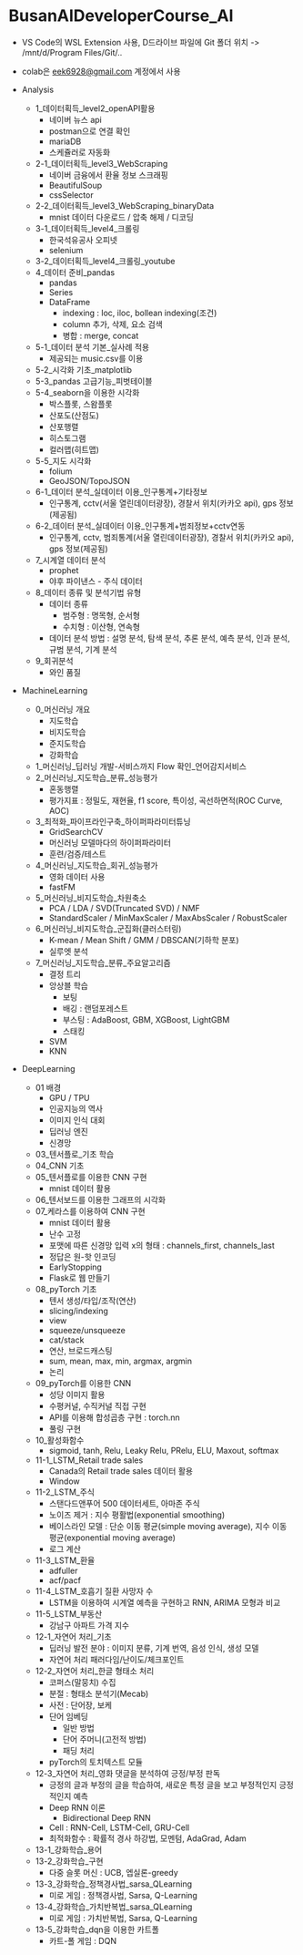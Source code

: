 # BusanAIDeveloperCourse_AI

- VS Code의 WSL Extension 사용, D드라이브 파일에 Git 폴더 위치 -> /mnt/d/Program Files/Git/..
- colab은 eek6928@gmail.com 계정에서 사용

- Analysis
    - 1_데이터획득_level2_openAPI활용
        - 네이버 뉴스 api
        - postman으로 연결 확인
        - mariaDB
        - 스케쥴러로 자동화
    - 2-1_데이터획득_level3_WebScraping
        - 네이버 금융에서 환율 정보 스크래핑
        - BeautifulSoup
        - cssSelector
    - 2-2_데이터획득_level3_WebScraping_binaryData
        - mnist 데이터 다운로드 / 압축 해제 / 디코딩
    - 3-1_데이터획득_level4_크롤링
        - 한국석유공사 오피넷
        - selenium
    - 3-2_데이터획득_level4_크롤링_youtube
    - 4_데이터 준비_pandas
        - pandas
        - Series
        - DataFrame
            - indexing : loc, iloc, bollean indexing(조건)
            - column 추가, 삭제, 요소 검색
            - 병합 : merge, concat
    - 5-1_데이터 분석 기본_실사례 적용
        - 제공되는 music.csv를 이용
    - 5-2_시각화 기초_matplotlib
    - 5-3_pandas 고급기능_피벗테이블
    - 5-4_seaborn을 이용한 시각화
        - 박스플롯, 스왐플롯
        - 산포도(산점도)
        - 산포행렬
        - 히스토그램
        - 컬러맵(히트맵)
    - 5-5_지도 시각화
        - folium
        - GeoJSON/TopoJSON
    - 6-1_데이터 분석_실데이터 이용_인구통계+기타정보
        - 인구통계, cctv(서울 열린데이터광장), 경찰서 위치(카카오 api), gps 정보(제공됨)
    - 6-2_데이터 분석_실데이터 이용_인구통계+범죄정보+cctv연동
        - 인구통계, cctv, 범죄통계(서울 열린데이터광장), 경찰서 위치(카카오 api), gps 정보(제공됨)
    - 7_시계열 데이터 분석
        - prophet 
        - 야후 파이낸스 - 주식 데이터
    - 8_데이터 종류 및 분석기법 유형
        - 데이터 종류
            - 범주형 : 명목형, 순서형
            - 수치형 : 이산형, 연속형
        - 데이터 분석 방법 : 설명 분석, 탐색 분석, 추론 분석, 예측 분석, 인과 분석, 규범 분석, 기계 분석
    - 9_회귀분석
        - 와인 품질

- MachineLearning
    - 0_머신러닝 개요
        - 지도학습
        - 비지도학습
        - 준지도학습
        - 강화학습
    - 1_머신러닝_딥러닝 개발-서비스까지 Flow 확인_언어감지서비스
    - 2_머신러닝_지도학습_분류_성능평가
        - 혼동행렬
        - 평가지표 : 정밀도, 재현율, f1 score, 특이성, 곡선하면적(ROC Curve, AOC)
    - 3_최적화_파이프라인구축_하이퍼파라미터튜닝
        - GridSearchCV
        - 머신러닝 모델마다의 하이퍼파라미터
        - 훈련/검증/테스트 
    - 4_머신러닝_지도학습_회귀_성능평가
        - 영화 데이터 사용
        - fastFM
    - 5_머신러닝_비지도학습_차원축소
        - PCA / LDA / SVD(Truncated SVD) / NMF
        - StandardScaler / MinMaxScaler / MaxAbsScaler / RobustScaler
    - 6_머신러닝_비지도학습_군집화(클러스터링)
        - K-mean / Mean Shift / GMM / DBSCAN(기하학 분포)
        - 실루엣 분석
    - 7_머신러닝_지도학습_분류_주요알고리즘
        - 결정 트리
        - 앙상블 학습
             - 보팅
             - 배깅 : 랜덤포레스트
             - 부스팅 : AdaBoost, GBM, XGBoost, LightGBM
             - 스태킹
        - SVM
        - KNN

- DeepLearning
    - 01 배경
        - GPU / TPU
        - 인공지능의 역사
        - 이미지 인식 대회
        - 딥러닝 엔진
        - 신경망
    - 03_텐서플로_기초 학습
    - 04_CNN 기초
    - 05_텐서플로를 이용한 CNN 구현
        - mnist 데이터 활용
    - 06_텐서보드를 이용한 그래프의 시각화
    - 07_케라스를 이용하여 CNN 구현
        - mnist 데이터 활용
        - 난수 고정
        - 포맷에 따른 신경망 입력 x의 형태 : channels_first, channels_last
        - 정답은 원-핫 인코딩
        - EarlyStopping
        - Flask로 웹 만들기
    - 08_pyTorch 기초
        - 텐서 생성/타입/조작(연산)
        - slicing/indexing
        - view
        - squeeze/unsqueeze
        - cat/stack
        - 연산, 브로드캐스팅
        - sum, mean, max, min, argmax, argmin
        - 논리
    - 09_pyTorch를 이용한 CNN
        - 성당 이미지 활용
        - 수평커널, 수직커널 직접 구현
        - API를 이용해 합성곱층 구현 : torch.nn
        - 풀링 구현
    - 10_활성화함수
        - sigmoid, tanh, Relu, Leaky Relu, PRelu, ELU, Maxout, softmax
    - 11-1_LSTM_Retail trade sales
        - Canada의 Retail trade sales 데이터 활용
        - Window
    - 11-2_LSTM_주식
        - 스탠다드앤푸어 500 데이터세트, 아마존 주식
        - 노이즈 제거 : 지수 평활법(exponential smoothing)
        - 베이스라인 모델 : 단순 이동 평균(simple moving average), 지수 이동 평균(exponential moving average)
        - 로그 계산
    - 11-3_LSTM_환율
        - adfuller
        - acf/pacf
    - 11-4_LSTM_호흡기 질환 사망자 수
        - LSTM을 이용하여 시계열 예측을 구현하고 RNN, ARIMA 모형과 비교
    - 11-5_LSTM_부동산
        - 강남구 아파트 가격 지수
    - 12-1_자연어 처리_기초
        - 딥러닝 발전 분야 : 이미지 분류, 기계 번역, 음성 인식, 생성 모델
        - 자연어 처리 패러다임/난이도/체크포인트
    - 12-2_자연어 처리_한글 형태소 처리
        - 코퍼스(말뭉치) 수집
        - 분절 : 형태소 분석기(Mecab)
        - 사전 : 단어장, 보케
        - 단어 임베딩
             - 일반 방법
             - 단어 주머니(고전적 방법)
             - 패딩 처리
        - pyTorch의 토치텍스트 모듈
    - 12-3_자연어 처리_영화 댓글을 분석하여 긍정/부정 판독
        - 긍정의 글과 부정의 글을 학습하여, 새로운 특정 글을 보고 부정적인지 긍정적인지 예측
        - Deep RNN 이론
            - Bidirectional Deep RNN
        - Cell : RNN-Cell, LSTM-Cell, GRU-Cell
        - 최적화함수 : 확률적 경사 하강법, 모멘텀, AdaGrad, Adam
    - 13-1_강화학습_용어
    - 13-2_강화학습_구현
        - 다중 슬롯 머신 : UCB, 엡실론-greedy
    - 13-3_강화학습_정책경사법_sarsa_QLearning
        - 미로 게임 : 정책경사법, Sarsa, Q-Learning
    - 13-4_강화학습_가치반복법_sarsa_QLearning
        - 미로 게임 : 가치반복법, Sarsa, Q-Learning
    - 13-5_강화학습_dqn을 이용한 카트폴
        - 카트-폴 게임 : DQN
